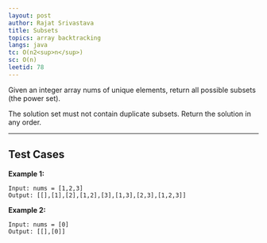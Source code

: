 ```yaml
---
layout: post
author: Rajat Srivastava
title: Subsets
topics: array backtracking
langs: java
tc: O(n2<sup>n</sup>)
sc: O(n)
leetid: 78
---
```


Given an integer array nums of unique elements, return all possible subsets (the power set).

The solution set must not contain duplicate subsets. Return the solution in any order.

---

## Test Cases

**Example 1:** 
```
Input: nums = [1,2,3]
Output: [[],[1],[2],[1,2],[3],[1,3],[2,3],[1,2,3]]
```

**Example 2:** 
```
Input: nums = [0]
Output: [[],[0]]
```